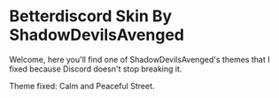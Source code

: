# Betterdiscord Skin By ShadowDevilsAvenged
Welcome, here you'll find one of ShadowDevilsAvenged's themes that I fixed because Discord doesn't stop breaking it.

Theme fixed: Calm and Peaceful Street.


